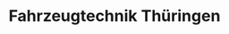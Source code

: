 ---
title: "Fahrzeugtechnik Thüringen"
url: /bad-tennstedt/fahrzeugtechnik-thueringen/
shop: Autowerkstatt
---